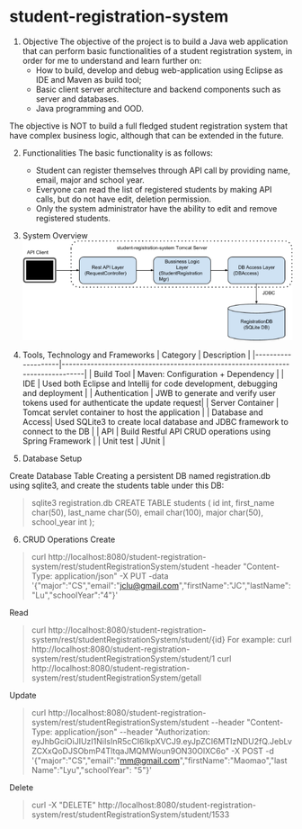 # student-registration-system

1. Objective
The objective of the project is to build a Java web application that can perform basic functionalities of a student registration system, in order for me to understand and learn further on:
   * How to build, develop and debug web-application using Eclipse as IDE and Maven as build tool;
   * Basic client server architecture and backend components such as server and databases.
   * Java programming and OOD.

The objective is NOT to build a full fledged student registration system that have complex business logic, although that can be extended in the future.

2. Functionalities
The basic functionality is as follows:
   * Student can register themselves through API call by providing name, email, major and school year.
   * Everyone can read the list of registered students by making API calls, but do not have edit, deletion permission.
   * Only the system administrator have the ability to edit and remove registered students.

3. System Overview
![Alt text](./system_overview.png)

4. Tools, Technology and Frameworks
| Category           | Description                                                                    |
|--------------------|--------------------------------------------------------------------------------|
| Build Tool         | Maven: Configuration + Dependency                                              |
| IDE                | Used both Eclipse and Intellij for code development, debugging and deployment  |
| Authentication     | JWB to generate and verify user tokens used for authenticate the update request|
| Server Container   | Tomcat servlet container to host the application                               |
| Database and Access| Used SQLite3 to create local database and JDBC framework to connect to the DB  |
| API                | Build Restful API CRUD operations using Spring Framework                       |
| Unit test          | JUnit                                                                          |

5. Database Setup

Create Database Table
Creating a persistent DB named registration.db using sqlite3, and create the students table under this DB:
> sqlite3 registration.db
> CREATE TABLE students (
     id int,
     first_name char(50),
     last_name char(50),
     email char(100),
     major char(50),
     school_year int
);

6. CRUD Operations
Create 
> curl http://localhost:8080/student-registration-system/rest/studentRegistrationSystem/student
  -header "Content-Type: application/json" -X PUT -data '{"major":"CS","email":"jclu@gmail.com","firstName":"JC","lastName":"Lu","schoolYear":"4"}'

Read
> curl http://localhost:8080/student-registration-system/rest/studentRegistrationSystem/student/{id}
For example: curl http://localhost:8080/student-registration-system/rest/studentRegistrationSystem/student/1
> curl http://localhost:8080/student-registration-system/rest/studentRegistrationSystem/getall

Update
> curl http://localhost:8080/student-registration-system/rest/studentRegistrationSystem/student --header "Content-Type: application/json" --header "Authorization: eyJhbGciOiJIUzI1NiIsInR5cCI6IkpXVCJ9.eyJpZCI6MTIzNDU2fQ.JebLvZCXxQoDJSObmP4TltqaJMQMWoun9ON30OlXC6o" -X POST  -d '{"major":"CS","email":"mm@gmail.com","firstName":"Maomao","lastName":"Lyu","schoolYear": "5"}'

Delete
> curl -X "DELETE" http://localhost:8080/student-registration-system/rest/studentRegistrationSystem/student/1533

